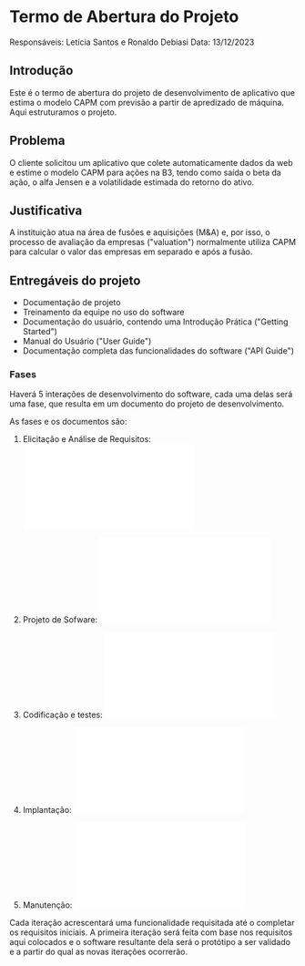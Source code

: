 # Termo de Abertura do Projeto

Responsáveis: Letícia Santos e Ronaldo Debiasi
Data: 13/12/2023

## Introdução

Este é o termo de abertura do projeto de desenvolvimento de aplicativo que estima o modelo CAPM com previsão a partir de apredizado de máquina. Aqui estruturamos o projeto.

## Problema

O cliente solicitou um aplicativo que colete automaticamente dados da web e estime o modelo CAPM para ações na B3, tendo como saída o beta da ação, o alfa Jensen e a volatilidade estimada do retorno do ativo.


## Justificativa

A instituição atua na área de fusões e aquisições (M&A) e, por isso, o processo de avaliação da empresas ("valuation") normalmente utiliza CAPM para calcular o valor das empresas em separado e após a fusão.


## Entregáveis do projeto

- Documentação de projeto
- Treinamento da equipe no uso do software
- Documentação do usuário, contendo uma Introdução Prática ("Getting Started")
- Manual do Usuário ("User Guide") 
- Documentação completa das funcionalidades do software ("API Guide")


### Fases

Haverá 5 interações de desenvolvimento do software, cada uma delas será uma fase, que resulta em um documento do projeto de desenvolvimento.

As fases e os documentos são:

1. Elicitação e Análise de Requisitos: ![Especificação de Requisitos de Software](docRequisitos.md)

2. Projeto de Sofware: ![Documento de projeto](docProjeto.md)

3. Codificação e testes: ![Plano de codificação e testes](planCodTest.md)

4. Implantação: ![Plano de implantação](planoImplantacao.md)

5. Manutenção: ![Plano de manutenção](planoManutencao.md)


Cada iteração acrescentará uma funcionalidade requisitada até o completar os requisitos iniciais. A primeira iteração será feita com base nos requisitos aqui colocados e o software resultante dela será o protótipo a ser validado e a partir do qual as novas iterações ocorrerão.